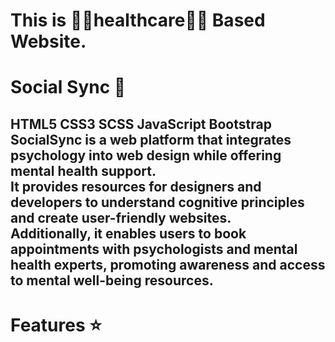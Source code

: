 
<h1>This is 👨‍⚕️healthcare👨‍⚕️ Based Website.</br></h1>
<h1>Social Sync 🧠</br></h1>
<h2>HTML5	CSS3	SCSS	JavaScript	Bootstrap</br>
SocialSync is a web platform that integrates psychology into web design while offering mental health support. </br>
It provides resources for designers and developers to understand cognitive principles and create user-friendly websites. </br>
Additionally, it enables users to book appointments with psychologists and mental health experts, promoting awareness and access to mental well-being resources.</br></h2>
<h1>Features ⭐</h1>
